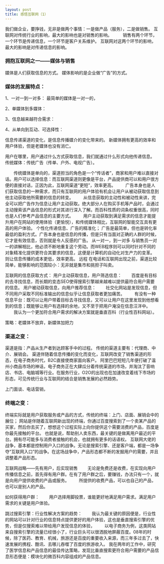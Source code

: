 ```yaml
---
layout: post
title: 感悟互联网（1）
---
```


我们做企业，要挣钱，无非是做两个事情：一是做产品（服务），二是做销售。 互联网对传统行业的影响，最大的影响也是对销售的影响。 　　 销售有两个环节，一个环节是传递信息，一个环节是客户关系维护。 互联网对这两个环节的影响，最大的影响是对传递信息的影响。

### 拥抱互联网之一——媒体与销售

媒体是人们获取信息的方式。 媒体影响的是企业做“广告”的方式。

### 媒体的发展特点：

1、一对一到一对多： 最简单的媒体是一对一的，

2、单媒体到多媒体：

3、信息越来越符合需求：

4、从单向到互动、可选择性：

信息传递渠道的变化，是信息传播媒介的变化带来的。 新媒体拥有更高的效率和用户体验，但是老媒体也没有消亡。

用户在哪里，用户通过什么方式获取信息，我们就通过什么形式向他传递信息。 传统媒体：传统广告（传单、户外、电视广告）。

　　传统媒体是单向的，渠道担当的角色是一个“传话者”，商家和用户难以直接对话。用户可以选择信息：而互联网渠道则更像是平台，产品提供商可以和用户很方便的直接对话，正因为此，互联网渠道“更短”，效率更高。 　　广告本身也是人们获取信息的一种需求，而只有互联网的用户体验有机会让用户从被动获取信息到他主动获取他所需要的信息的转变。 　　从信息获取的主动性和被动性来讲，完全可以把广告作为信息让用户主动获取。绝大部分人在购买手机等产品时，会通过主动搜索该产品信息的形式对其进行深入了解。而百科性质的词条权重很高，同时也是人们参考产品信息的主要方式。 　　用户主动获取到满足需求的信息才能提升用户在网站的使用体验（更愉悦），和传统媒体相比，互联网的智能交互具有更高的用户体验。 个性化传递信息、广告的精准化； 广告是最简单，但也是转化率最低的盈利方式。广告本身也是信息的传播，但是只有当面对正确的人群的时候，它才是有效信息，否则就是令人反感的广告。 从一对一，到一对多 与销售员一对一的讲解相比，他必须不断地重复这个劳动。而WEB程序则可以同时针对不同的对象精准化提供更符合其要求的信息，这便是计算机的自动化对生产力的变革。 则让信息传播的成本更低，效率更高。 远程 在电话和互联网出现之前，渠道比较简单，能够影响的范围较小：无非就是集市和挑担子叫卖。

互联网的信息获取方式： 用户主动获取信息，用户筛选信息： 　　百度是有目标的去寻找信息，而长期的变态SEO使得搜索引擎越来越难以提供最符合用户需要的信息。 用户被动获取信息，向用户推荐信息： 　　社交化网站是发现信息，但不同用户采取不同标准输出的信息似乎让信息获取者更加痛苦。 　　有没有一种信息平台：既可以让用户带着目标去寻找信息，又可以让用户在这里发现到他想看到的信息；既能够让用户有选择的余地，又不至于把用户淹没在信息汪洋中。 　　我认为一个更加符合用户需求的解决方案就是垂直百科（行业性百科网站）。

策略：老媒体不放弃，新媒体加把力

### 渠道之变：

渠道是指：产品从生产者到达顾客手中的过程。 传统的渠道主要有：代理商、中介、展销会。 渠道伴随着信息传播的变化而变化，互联网改变了销售渠道的形态，在电子商务时代，B2C直接使商家面向客户。 阿里巴巴短短几年便打破了温州小商品市场的神话，电子商务正在大肆瓜分着传统渠道的市场，并淘汰了音响店、书店、电脑城等行业。在服务行业，O2O的出现也在加速改变着线下市场的形态，可见传统行业与互联网的结合是销售发展的必然趋势。

上门面谈、电话营销，

### 终端之变：

终端实际就是用户获取服务或产品的方式，传统的终端：上门、店面、展销会中的展位； 网站是伴随着互联网新出现的终端，你通过百度搜索到了一个卖某产品的买家，然后你去买了，想想这个过程实际上向你提供这个需要消费的产品，百度是你最先接触的平台。 也就是说，帮助别人卖东西，最关键的是做离用户最近的平台。拥有尽可能多与消费者接触的机会，也就拥有更多的话语权。 互联网大佬的战争，基本都是控制用户入口的战争。无论是搜索引擎、还是客户端，都是一场争夺“互联网入口”的战争。在这场战争中，产品形态都不断的发掘用户的需要，并且调整着产品形态。

互联网战略——先有用户，后实现销售 　　无论是免费还是收费，在实现向用户传播信息之前，首先得有用户群。在有了用户群之后，要赚钱，办法只有一个，就是向用户提供收费的产品或服务。 　　所提供的收费产品，可以也自己的产品，也可以是别人的产品。

如何获得用户群： 　　用户选择用脚投票，谁能更好地满足用户需求。满足用户需求的关键是用户体验。

跳过搜索引擎：行业性解决方案的趋势： 　　我认为最关键的原因便是，行业性的网站可以针对行业的信息特点提供更好的用户体验，这也是垂直搜索引擎的优势，但是仅搜索难以带给用户发现信息的体验， 　　以电子商务为例，这类网站来自搜索引擎的流量已经很小了，行业巨头可以很洒脱地屏蔽百度。08年的时候，除了医药、教育、机械，旅游还是百度的重要收入来源，而三年多过去了，快速发展的携程、酷讯、去哪儿吞噬了百度的旅游收入。 我在两年的工作中，研究了医学信息和产品信息的最佳传达策略，发现比垂直搜索更符合用户需要的产品信息形态便是：模块化的微百科内容组成的产品信息。 　　
